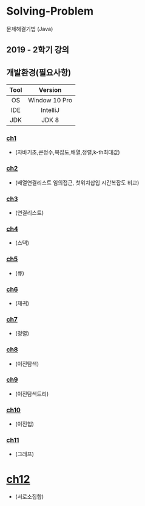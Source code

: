 # Solving-Problem
문제해결기법 (Java)

## 2019 - 2학기 강의

## 개발환경(필요사항)
|Tool|Version|
|:---:|:---:|
|OS|Window 10 Pro|
|IDE|IntelliJ|
|JDK|JDK 8|

### [ch1](https://github.com/woghd9072/Solving-Problem/tree/master/src/Ch1)
- (자바기초,큰정수,복잡도,배열,정렬,k-th최대값)

### [ch2](https://github.com/woghd9072/Solving-Problem/tree/master/src/Ch2)
- (배열연결리스트 임의접근, 첫위치삽입 시간복잡도 비교)

### [ch3](https://github.com/woghd9072/Solving-Problem/tree/master/src/Ch3)
- (연결리스트)

### [ch4](https://github.com/woghd9072/Solving-Problem/tree/master/src/Ch4)
- (스택)

### [ch5](https://github.com/woghd9072/Solving-Problem/tree/master/src/Ch5)
- (큐)

### [ch6](https://github.com/woghd9072/Solving-Problem/tree/master/src/Ch6)
- (재귀)

### [ch7](https://github.com/woghd9072/Solving-Problem/tree/master/src/Ch7)
- (정렬)

### [ch8](https://github.com/woghd9072/Solving-Problem/tree/master/src/Ch8)
- (이진탐색)

### [ch9](https://github.com/woghd9072/Solving-Problem/tree/master/src/Ch9)
- (이진탐색트리)

### [ch10](https://github.com/woghd9072/Solving-Problem/tree/master/src/Ch10)
- (이진힙)

### [ch11](https://github.com/woghd9072/Solving-Problem/tree/master/src/Ch11)
- (그래프)

# [ch12](https://github.com/woghd9072/Solving-Problem/tree/master/src/Ch12)
- (서로소집합)